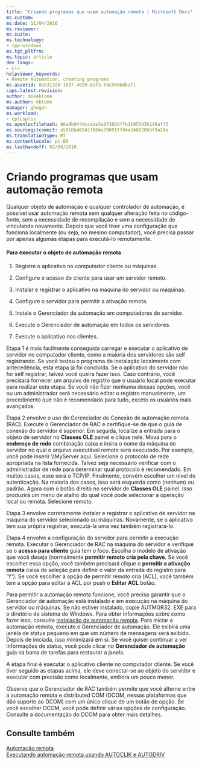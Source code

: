 ```yaml
---
title: "Criando programas que usam automação remota | Microsoft Docs"
ms.custom: 
ms.date: 11/04/2016
ms.reviewer: 
ms.suite: 
ms.technology:
- cpp-windows
ms.tgt_pltfrm: 
ms.topic: article
dev_langs:
- C++
helpviewer_keywords:
- Remote Automation, creating programs
ms.assetid: 8eb31320-1037-4029-b1f3-fdc9406dbaf1
caps.latest.revision: 
author: mikeblome
ms.author: mblome
manager: ghogen
ms.workload:
- cplusplus
ms.openlocfilehash: 86a9b9f4dccaaa3a97366dffb11955d3b148aff5
ms.sourcegitcommit: a5916b48541f804a79891ff04e246628b5f9a24a
ms.translationtype: MT
ms.contentlocale: pt-BR
ms.lasthandoff: 02/09/2018
---
```

# <a name="creating-programs-that-use-remote-automation"></a>Criando programas que usam automação remota
Qualquer objeto de automação e qualquer controlador de automação, é possível usar automação remota sem qualquer alteração feita no código-fonte, sem a necessidade de recompilação e sem a necessidade de vinculando novamente. Depois que você tiver uma configuração que funciona localmente (ou seja, no mesmo computador), você precisa passar por apenas algumas etapas para executá-lo remotamente.  
  
#### <a name="to-execute-the-remote-automation-object"></a>Para executar o objeto de automação remota  
  
1.  Registre o aplicativo no computador cliente ou máquinas.  
  
2.  Configure o acesso do cliente para usar um servidor remoto.  
  
3.  Instalar e registrar o aplicativo na máquina do servidor ou máquinas.  
  
4.  Configure o servidor para permitir a ativação remota.  
  
5.  Instale o Gerenciador de automação em computadores do servidor.  
  
6.  Execute o Gerenciador de automação em todos os servidores.  
  
7.  Execute o aplicativo nos clientes.  
  
 Etapa 1 é mais facilmente conseguida carregar e executar o aplicativo de servidor no computador cliente, como a maioria dos servidores são self registrando. Se você testou o programa de instalação localmente com antecedência, esta etapa já foi concluída. Se o aplicativo do servidor não for self registrar, talvez você queira fazer isso. Caso contrário, você precisará fornecer um arquivo de registro que o usuário local pode executar para realizar esta etapa. Se você não fizer nenhuma dessas opções, você ou um administrador será necessário editar o registro manualmente, um procedimento que não é recomendado para tudo, exceto os usuários mais avançados.  
  
 Etapa 2 envolve o uso do Gerenciador de Conexão de automação remota (RAC). Execute o Gerenciador de RAC e certifique-se de que o guia de conexão do servidor é superior. Em seguida, localize a entrada para o objeto de servidor no **Classes OLE** painel e clique nele. Mova para o **endereço de rede** combinação caixa e insira o nome da máquina do servidor no qual o arquivo executável remoto será executado. Por exemplo, você pode inserir \\\MyServer aqui. Selecione o protocolo de rede apropriada na lista fornecida. Talvez seja necessário verificar com o administrador de rede para determinar qual protocolo é recomendado. Em muitos casos, esse será o TCP/IP. Finalmente, convém escolher um nível de autenticação. Na maioria dos casos, isso será esquerda como (nenhum) ou padrão. Agora com o botão direito no servidor de **Classes OLE** painel. Isso produzirá um menu de atalho do qual você pode selecionar a operação local ou remota. Selecione remoto.  
  
 Etapa 3 envolve corretamente instalar e registrar o aplicativo de servidor na máquina do servidor selecionado ou máquinas. Novamente, se o aplicativo tem sua própria registrar, executá-la uma vez também registrará-lo.  
  
 Etapa 4 envolve a configuração do servidor para permitir a execução remota. Executar o Gerenciador de RAC na máquina do servidor e verifique se o **acesso para cliente** guia tem o foco. Escolha o modelo de ativação que você deseja (normalmente **permitir remoto cria pela chave**. Se você escolher essa opção, você também precisará clique o **permitir a ativação remota** caixa de seleção para definir o valor da entrada do registro para 'Y'). Se você escolher a opção de permitir remoto cria (ACL), você também tem a opção para editar a ACL por push o **Editar ACL** botão.  
  
 Para permitir a automação remota funcione, você precisa garantir que o Gerenciador de automação está instalado e em execução na máquina do servidor ou máquinas. Se não estiver instalado, copie AUTMGR32. EXE para o diretório de sistema do Windows. Para obter informações sobre como fazer isso, consulte [instalação de automação remota](../mfc/remote-automation-installation.md). Para iniciar a automação remota, execute o Gerenciador de automação. Ele exibirá uma janela de status pequeno em que um número de mensagens será exibido. Depois de iniciada, isso minimizará em si. Se você quiser continuar a ver informações de status, você pode clicar no **Gerenciador de automação** guia na barra de tarefas para restaurar a janela.  
  
 A etapa final é executar o aplicativo cliente no computador cliente. Se você tiver seguido as etapas acima, ele deve conectar-se ao objeto do servidor e executar com precisão como localmente, embora um pouco menor.  
  
 Observe que o Gerenciador de RAC também permite que você alterne entre a automação remota e distributed COM (DCOM, nessas plataformas que dão suporte ao DCOM) com um único clique de um botão de opção. Se você escolher DCOM, você pode definir várias opções de configuração. Consulte a documentação do DCOM para obter mais detalhes.  
  
## <a name="see-also"></a>Consulte também  
 [Automação remota](../mfc/remote-automation.md)   
 [Executando automação remota usando AUTOCLIK e AUTODRIV](../mfc/running-remote-automation-using-autoclik-and-autodriv.md)

